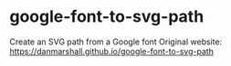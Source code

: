 # google-font-to-svg-path
Create an SVG path from a Google font
Original website:
https://danmarshall.github.io/google-font-to-svg-path
